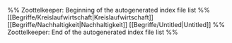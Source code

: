 %% Zoottelkeeper: Beginning of the autogenerated index file list  %%
 [[Begriffe/Kreislaufwirtschaft|Kreislaufwirtschaft]]
 [[Begriffe/Nachhaltigkeit|Nachhaltigkeit]]
 [[Begriffe/Untitled|Untitled]]
%% Zoottelkeeper: End of the autogenerated index file list  %%
